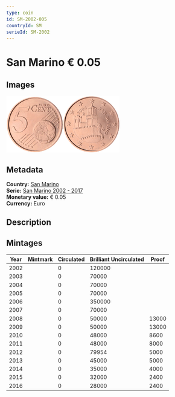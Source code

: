 ```yaml
---
type: coin
id: SM-2002-005
countryId: SM
serieId: SM-2002
---
```


# San Marino € 0.05

## Images

<img src="../../../Images/common-2002-005.webp" height="150" alt="Front image"><img src="Images/san marino-2002-005.webp" height="150" alt="Back image">

## Metadata

**Country:** [San Marino](../index.md)\
**Serie:** [San Marino 2002 - 2017](index.md)\
**Monetary value:** € 0.05\
**Currency:** Euro

## Description

## Mintages

| Year | Mintmark | Circulated | Brilliant Uncirculated | Proof |
| ---- | -------- | ---------- | ---------------------- | ----- |
| 2002 |          | 0          | 120000                 |       |
| 2003 |          | 0          | 70000                  |       |
| 2004 |          | 0          | 70000                  |       |
| 2005 |          | 0          | 70000                  |       |
| 2006 |          | 0          | 350000                 |       |
| 2007 |          | 0          | 70000                  |       |
| 2008 |          | 0          | 50000                  | 13000 |
| 2009 |          | 0          | 50000                  | 13000 |
| 2010 |          | 0          | 48000                  | 8600  |
| 2011 |          | 0          | 48000                  | 8000  |
| 2012 |          | 0          | 79954                  | 5000  |
| 2013 |          | 0          | 45000                  | 5000  |
| 2014 |          | 0          | 35000                  | 4000  |
| 2015 |          | 0          | 32000                  | 2400  |
| 2016 |          | 0          | 28000                  | 2400  |
